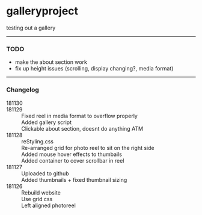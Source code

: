 # galleryproject
testing out a gallery

-----
### TODO
- make the about section work
- fix up height issues (scrolling, display changing?, media format)

-----
### Changelog
<dl>
  <dt>181130</dt>
  <dd>
    
  </dd>
  
  <dt>181129</dt>
  <dd>
    Fixed reel in media format to overflow properly<br/>
    Added gallery script<br/>
    Clickable about section, doesnt do anything ATM
  </dd>
  
  <dt>181128</dt>
  <dd>
    reStyling.css<br/>
    Re-arranged grid for photo reel to sit on the right side<br/>
    Added mouse hover effects to thumbails<br/>
    Added container to cover scrollbar in reel
  </dd>

  <dt>181127</dt>
  <dd>
    Uploaded to github<br/>
    Added thumbnails + fixed thumbnail sizing
  </dd>

  <dt>181126</dt>
  <dd>
    Rebuild website<br/>
    Use grid css<br/>
    Left aligned photoreel
  </dd>
  
  <dt></dt>
  <dd>
    
  </dd>
</dl>
